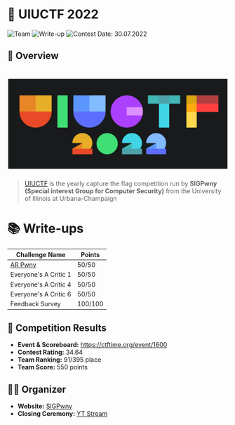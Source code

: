 # 🚩 UIUCTF 2022 

![Team](https://img.shields.io/badge/Team-F!NDERS_KEEPERS-brown.svg)
![Write-up](https://img.shields.io/badge/Write--ups-02-blue.svg)
![Contest Date: 30.07.2022](https://img.shields.io/badge/Contest%20Date-30.07.22--01.08.22-lightgrey.svg)


## 🧾 Overview
 
<h1 align="center"><img alt="cover" src="cover.png" width="500px" /> </h1> 

> [UIUCTF](https://ctftime.org/ctf/95) is the yearly capture the flag competition run by **SIGPwny (Special interest Group for Computer Security)** from the University of Illinois at Urbana-Champaign



# 📚 Write-ups
 
 | Challenge Name          | Points
 | --------------          | ------
 | [AR Pwny](web/ARPwny/) | 50/50
 | Everyone's A Critic 1 | 50/50
 | Everyone's A Critic 4 | 50/50
 | Everyone's A Critic 6 | 50/50
 | Feedback Survey | 100/100


## 🥇 Competition Results
* **Event & Scoreboard:** https://ctftime.org/event/1600
* **Contest Rating:** 34.64
* **Team Ranking:** 91/395 place
* **Team Score:** 550 points


## 🙋‍♂️ Organizer
* **Website:** [SIGPwny](https://sigpwny.com)
* **Closing Ceremony:** [YT Stream](https://youtu.be/OYjxHoWDhxE)
